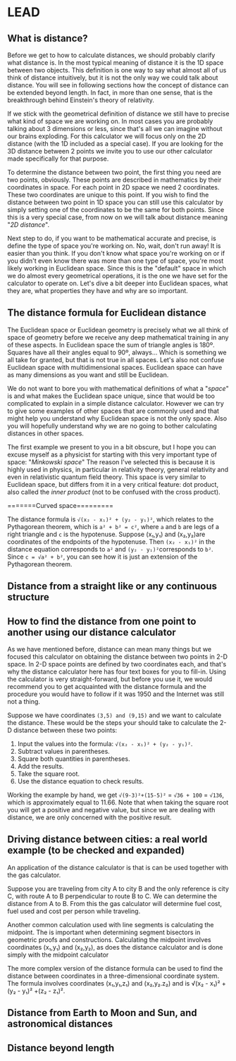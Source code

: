 # LEAD


## What is distance?

Before we get to how to calculate distances, we should probably clarify what distance is. In the most typical meaning of distance it is the 1D space between two objects. This definition is one way to say what almost all of us think of distance intuitively, but it is not the only way we could talk about distance. You will see in following sections how the concept of distance can be extended beyond <portal cid=208>length</portal>. In fact, in more than one sense, that is the breakthrough behind Einstein's theory of <portal cid=751>relativity</portal>.

If we stick with the geometrical definition of distance we still have to precise what kind of space we are working on. In most cases you are probably talking about 3 dimensions or less, since that's all we can imagine without our brains exploding. For this calculator we will focus only on the 2D distance (with the 1D included as a special case). If you are looking for the 3D distance between 2 points we invite you to use our other calculator made specifically for that purpose. 

To determine the distance between two point, the first thing you need are two points, obviously. These points are described in mathematics by their coordinates in space. For each point in 2D space we need 2 coordinates. These two coordinates are unique to this point. If you wish to find the distance between two point in 1D space you can still use this calculator by simply setting one of the coordinates to be the same for both points. Since this is a very special case, from now on we will talk about distance meaning "_2D distance_".

Next step to do, if you want to be mathematical accurate and precise, is define the type of space you're working on. No, wait, don't run away! It is easier than you think. If you don't know what space you're working on or if you didn't even know there was more than one type of space, you're most likely working in Euclidean space. Since this is the "default" space in which we do almost every geometrical operations, it is the one we have set for the calculator to operate on. Let's dive a bit deeper into Euclidean spaces, what they are, what properties they have and why are so important.


## The distance formula for Euclidean distance

The Euclidean space or Euclidean geometry is precisely what we all think of space of geometry before we receive any deep mathematical training in any of these aspects. In Euclidean space the sum of <portal cid=1111>triangle angles</portal> is 180º. <portal cid=1085>Squares</portal> have all their angles equal to 90º, always... Which is something we all take for granted, but that is not true in all spaces.  Let's also not confuse Euclidean space with multidimensional spaces. Euclidean space can have as many dimensions as you want and still be Euclidean. 

We do not want to bore you with mathematical definitions of what a "_space_" is and what makes the Euclidean space unique, since that would be too complicated to explain in a simple distance calculator. However we can try to give some examples of other spaces that are commonly used and that might help you understand why Euclidean space is not the only space. Also you will hopefully understand why we are no going to bother calculating distances in other spaces.

The first example we present to you in a bit obscure, but I hope you can excuse myself as a physicist for starting with this very important type of space: "_Minkowski space_" The reason I've selected this is because it is highly used in physics, in particular in relativity theory, general relativity and even in relativistic quantum field theory. This space is very similar to Euclidean space, but differs from it in a very critical feature: <portal cid=560>dot product</portal>, also called the _inner product_ (not to be confused with the <portal cid=561>cross product</portal>). 

=======Curved space=========

The distance formula is `√(x₂ - x₁)² + (y₂ - y₁)²`, which relates to the <portal cid=53>Pythagorean theorem</portal>, which is `a² + b² = c²`, where `a` and `b` are legs of a right triangle and `c` is the hypotenuse. Suppose (x₁,y₁) and (x₂,y₂)are coordinates of the endpoints of the hypotenuse. Then `(x₂ - x₁)²` in the distance equation corresponds to `a²` and `(y₂ - y₁)²`corresponds to `b²`. Since `c = √a² + b²`, you can see how it is just an extension of the Pythagorean theorem.

## Distance from a straight like or any continuous structure



## How to find the distance from one point to another using our distance calculator

As we have mentioned before, distance can mean many things but we focused this calculator on obtaining the distance between two points in 2-D space.  In 2-D space points are defined by two coordinates each, and that's why the distance calculator here has four text boxes for you to fill-in. Using the calculator is very straight-forward, but before you use it, we would recommend you to get acquainted with the distance formula and the procedure you would have to follow if it was 1950 and the Internet was still not a thing.

Suppose we have coordinates `(3,5) and (9,15)` and we want to calculate the distance. These would be the steps your should take to calculate the 2-D distance between these two points:

1. Input the values into the formula: `√(x₂ - x₁)² + (y₂ - y₁)²`.
1. Subtract values in parentheses.
1. Square both quantities in parentheses.
1. Add the results.
1. Take the <portal cid="151">square root</portal>.
1. Use the distance equation to check results.

Working the example by hand, we get `√(9-3)²+(15-5)²` = `√36 + 100` = `√136`, which is approximately equal to 11.66.  Note that when taking the square root you will get a positive and negative value, but since we are dealing with distance, we are only concerned with the positive result. 

## Driving distance between cities: a real world example (to be checked and expanded)

An application of the distance calculator is that is can be used together with the <portal cid="30">gas calculator</portal>. 

Suppose you are traveling from city A to city B and the only reference is city C, with route A to B perpendicular to route B to C. We can determine the distance from A to B. From this the gas calculator will determine fuel cost, fuel used and cost per person while traveling. 

Another common calculation used with line segments is calculating the midpoint. The is important when determining segment bisectors in geometric proofs and constructions. Calculating the midpoint involves coordinates (x₁,y₁) and (x₂,y₂), as does the distance calculator and is done simply with the <portal cid="239">midpoint calculator</portal>

The more complex version of the distance formula can be used to find <portal cid="291">the distance between coordinates in a three-dimensional coordinate system</portal>. The formula involves coordinates (x₁,y₁,z₁) and (x₂,y₂.z₂) and is √(x₂ - x₁)² + (y₂ - y₁)² +(z₂ - z₁)².

## Distance from Earth to Moon and Sun, and astronomical distances



## Distance beyond length

